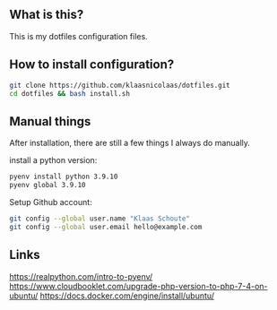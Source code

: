 ## What is this?

This is my dotfiles configuration files.

## How to install configuration?

```bash
git clone https://github.com/klaasnicolaas/dotfiles.git
cd dotfiles && bash install.sh
```

## Manual things

After installation, there are still a few things I always do manually.

install a python version:

```bash
pyenv install python 3.9.10
pyenv global 3.9.10
```

Setup Github account:

```bash
git config --global user.name "Klaas Schoute"
git config --global user.email hello@example.com
```

## Links

https://realpython.com/intro-to-pyenv/
https://www.cloudbooklet.com/upgrade-php-version-to-php-7-4-on-ubuntu/
https://docs.docker.com/engine/install/ubuntu/